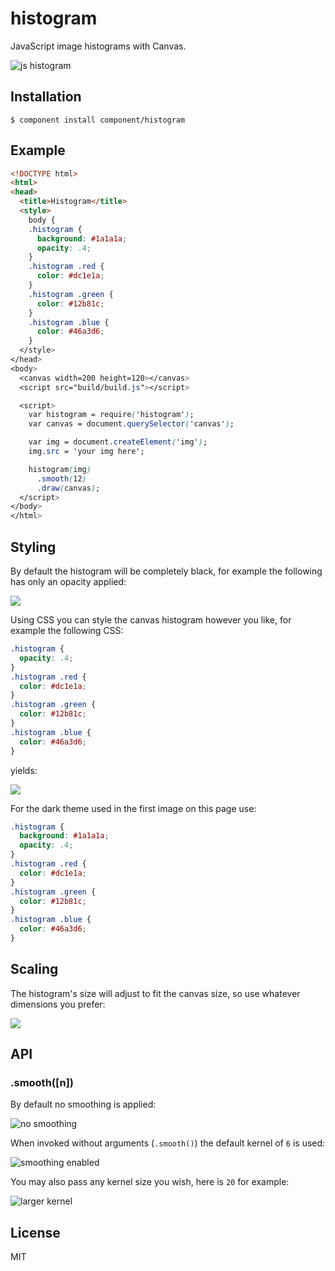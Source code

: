 
# histogram

  JavaScript image histograms with Canvas.

  ![js histogram](http://cdn.dropmark.com/41933/195c6ba28e2bd32341350d1acb5a50d9b4b66b4d/main.png)

## Installation

    $ component install component/histogram

## Example

```html
<!DOCTYPE html>
<html>
<head>
  <title>Histogram</title>
  <style>
    body {
    .histogram {
      background: #1a1a1a;
      opacity: .4;
    }
    .histogram .red {
      color: #dc1e1a;
    }
    .histogram .green {
      color: #12b81c;
    }
    .histogram .blue {
      color: #46a3d6;
    }
  </style>
</head>
<body>
  <canvas width=200 height=120></canvas>
  <script src="build/build.js"></script>

  <script>
    var histogram = require('histogram');
    var canvas = document.querySelector('canvas');

    var img = document.createElement('img');
    img.src = 'your img here';

    histogram(img)
      .smooth(12)
      .draw(canvas);
  </script>
</body>
</html>
```

## Styling

  By default the histogram will be completely black,
  for example the following has only an opacity applied:

  ![](http://cdn.dropmark.com/41933/4819d5cb323f839807bf2023969c5db875fecf9d/default-coloring.png)

  Using CSS you can style the canvas histogram however you like,
  for example the following CSS:

```css
.histogram {
  opacity: .4;
}
.histogram .red {
  color: #dc1e1a;
}
.histogram .green {
  color: #12b81c;
}
.histogram .blue {
  color: #46a3d6;
}
```

 yields:

   ![](http://cdn.dropmark.com/41933/3232b5147111926d36e24270de1d441d43be6317/white.png)

 For the dark theme used in the first image on this page use:

```css
.histogram {
  background: #1a1a1a;
  opacity: .4;
}
.histogram .red {
  color: #dc1e1a;
}
.histogram .green {
  color: #12b81c;
}
.histogram .blue {
  color: #46a3d6;
}
```

## Scaling

  The histogram's size will adjust to fit the canvas size, so use whatever dimensions you prefer:

  ![](http://cdn.dropmark.com/41933/1ebf9734bf5c09e8d4b986c0eca108fe47fee459/scaled.png)

## API

### .smooth([n])

  By default no smoothing is applied:

  ![no smoothing](http://cdn.dropmark.com/41933/24c9e31a80bc86ede792aaf1dbf3d144d4e30e60/no-smooth.png)

  When invoked without arguments (`.smooth()`) the
  default kernel of `6` is used:

  ![smoothing enabled](http://cdn.dropmark.com/41933/e4c31627d241db0b21e010eb72cdd853e4c9457d/smooth-default-6.png)

  You may also pass any kernel size you wish, here is `20` for
  example:

  ![larger kernel](http://cdn.dropmark.com/41933/6631116b859dc420ef3c532f241e1d77af8ddb3f/smooth-20.png)

## License

  MIT
